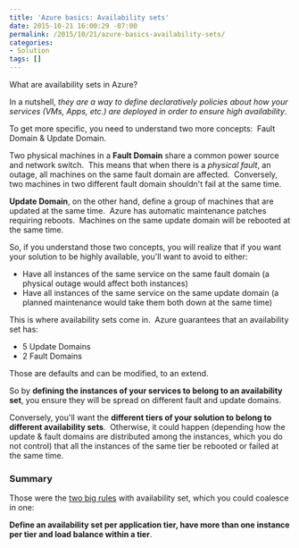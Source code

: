 ```yaml
---
title: 'Azure basics: Availability sets'
date: 2015-10-21 16:00:29 -07:00
permalink: /2015/10/21/azure-basics-availability-sets/
categories:
- Solution
tags: []
---
```

What are availability sets in Azure?

In a nutshell, <em>they are a way to define declaratively policies about how your services (VMs, Apps, etc.) are deployed in order to ensure high availability</em>.

To get more specific, you need to understand two more concepts:  Fault Domain &amp; Update Domain.

Two physical machines in a <strong>Fault Domain</strong> share a common power source and network switch.  This means that when there is a <em>physical fault</em>, an outage, all machines on the same fault domain are affected.  Conversely, two machines in two different fault domain shouldn't fail at the same time.

<strong>Update Domain</strong>, on the other hand, define a group of machines that are updated at the same time.  Azure has automatic maintenance patches requiring reboots.  Machines on the same update domain will be rebooted at the same time.

So, if you understand those two concepts, you will realize that if you want your solution to be highly available, you'll want to avoid to either:
<ul>
	<li>Have all instances of the same service on the same fault domain (a physical outage would affect both instances)</li>
	<li>Have all instances of the same service on the same update domain (a planned maintenance would take them both down at the same time)</li>
</ul>
This is where availability sets come in.  Azure guarantees that an availability set has:
<ul>
	<li>5 Update Domains</li>
	<li>2 Fault Domains</li>
</ul>
Those are defaults and can be modified, to an extend.

So by <strong>defining the instances of your services to belong to an availability set</strong>, you ensure they will be spread on different fault and update domains.

Conversely, you'll want the <strong>different tiers of your solution to belong to different availability sets</strong>.  Otherwise, it could happen (depending how the update &amp; fault domains are distributed among the instances, which you do not control) that all the instances of the same tier be rebooted or failed at the same time.
<h3>Summary</h3>
Those were the <span style="text-decoration:underline;">two big rules</span> with availability set, which you could coalesce in one:

<strong>Define an availability set per application tier, have more than one instance per tier and load balance within a tier</strong>.

&nbsp;